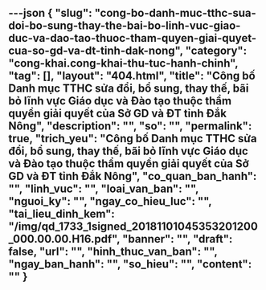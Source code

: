 ---json
{
    "slug": "cong-bo-danh-muc-tthc-sua-doi-bo-sung-thay-the-bai-bo-linh-vuc-giao-duc-va-dao-tao-thuoc-tham-quyen-giai-quyet-cua-so-gd-va-dt-tinh-dak-nong",
    "category": "cong-khai.cong-khai-thu-tuc-hanh-chinh",
    "tag": [],
    "layout": "404.html",
    "title": "Công bố Danh mục TTHC sửa đổi, bổ sung, thay thế, bãi bỏ lĩnh vực Giáo dục và Đào tạo thuộc thẩm quyền giải quyết của Sở GD và ĐT tỉnh Đắk Nông",
    "description": "",
    "so": "",
    "permalink": true,
    "trich_yeu": "Công bố Danh mục TTHC sửa đổi, bổ sung, thay thế, bãi bỏ lĩnh vực Giáo dục và Đào tạo thuộc thẩm quyền giải quyết của Sở GD và ĐT tỉnh Đắk Nông",
    "co_quan_ban_hanh": "",
    "linh_vuc": "",
    "loai_van_ban": "",
    "nguoi_ky": "",
    "ngay_co_hieu_luc": "",
    "tai_lieu_dinh_kem": "/img/qd_1733_1signed_20181101045353201200_000.00.00.H16.pdf",
    "banner": "",
    "draft": false,
    "url": "",
    "hinh_thuc_van_ban": "",
    "ngay_ban_hanh": "",
    "so_hieu": "",
    "__content__": ""
}
---
